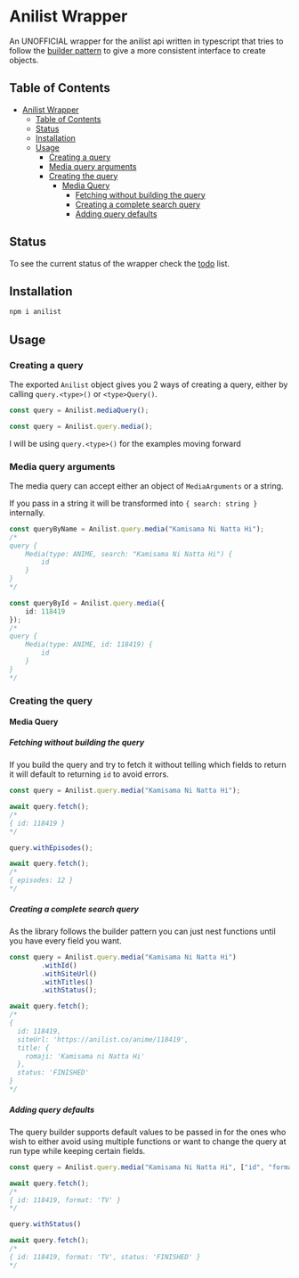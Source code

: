 # Anilist Wrapper

An UNOFFICIAL wrapper for the anilist api written in typescript that tries to follow the [builder pattern](https://refactoring.guru/design-patterns/builder) to give a more consistent interface to create objects.

## Table of Contents

- [Anilist Wrapper](#anilist-wrapper)
  - [Table of Contents](#table-of-contents)
  - [Status](#status)
  - [Installation](#installation)
  - [Usage](#usage)
    - [Creating a query](#creating-a-query)
    - [Media query arguments](#media-query-arguments)
    - [Creating the query](#creating-the-query)
      - [Media Query](#media-query)
        - [Fetching without building the query](#fetching-without-building-the-query)
        - [Creating a complete search query](#creating-a-complete-search-query)
        - [Adding query defaults](#adding-query-defaults)

## Status

To see the current status of the wrapper check the [todo](TODO.md) list.

## Installation

```sh
npm i anilist
```

## Usage

### Creating a query

The exported `Anilist` object gives you 2 ways of creating a query, either by calling `query.<type>()` or `<type>Query()`.

```ts
const query = Anilist.mediaQuery();
```
```ts
const query = Anilist.query.media();
```

I will be using `query.<type>()` for the examples moving forward

### Media query arguments

The media query can accept either an object of `MediaArguments` or a string.

If you pass in a string it will be transformed into `{ search: string }` internally.

```ts
const queryByName = Anilist.query.media("Kamisama Ni Natta Hi");
/*
query {
    Media(type: ANIME, search: "Kamisama Ni Natta Hi") {
        id
    }
}
*/

const queryById = Anilist.query.media({
    id: 118419
});
/*
query {
    Media(type: ANIME, id: 118419) {
        id
    }
}
*/
```

### Creating the query

#### Media Query

##### Fetching without building the query

If you build the query and try to fetch it without telling which fields to return it will default to returning `id` to avoid errors.

```ts
const query = Anilist.query.media("Kamisama Ni Natta Hi");

await query.fetch();
/*
{ id: 118419 }
*/

query.withEpisodes();

await query.fetch();
/*
{ episodes: 12 }
*/
```

##### Creating a complete search query

As the library follows the builder pattern you can just nest functions until you have every field you want.

```ts
const query = Anilist.query.media("Kamisama Ni Natta Hi")
        .withId()
        .withSiteUrl()
        .withTitles()
        .withStatus();

await query.fetch();
/*
{
  id: 118419,
  siteUrl: 'https://anilist.co/anime/118419',
  title: {
    romaji: 'Kamisama ni Natta Hi'
  },
  status: 'FINISHED'
}
*/
```

##### Adding query defaults

The query builder supports default values to be passed in for the ones who wish to either avoid using multiple functions or want to change the query at run type while keeping certain fields.

```ts
const query = Anilist.query.media("Kamisama Ni Natta Hi", ["id", "format"]);

await query.fetch();
/*
{ id: 118419, format: 'TV' }
*/

query.withStatus()

await query.fetch();
/*
{ id: 118419, format: 'TV', status: 'FINISHED' }
*/
```